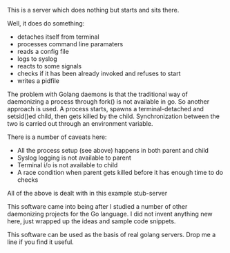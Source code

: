 This is a server which does nothing but starts and sits there.

Well, it does do something:

- detaches itself from terminal
- processes command line paramaters
- reads a config file
- logs to syslog
- reacts to some signals
- checks if it has been already invoked and refuses to start
- writes a pidfile

The problem with Golang daemons is that the traditional way of daemonizing a process through fork() is not available in go.
So another approach is used. A process starts, spawns a terminal-detached and setsid()ed child, then gets killed by the child.
Synchronization between the two is carried out through an environment variable.

There is a number of caveats here:

- All the process setup (see above) happens in both parent and child
- Syslog logging is not available to parent
- Terminal i/o is not available to child
- A race condition when parent gets killed before it has enough time to do checks

All of the above is dealt with in this example stub-server

This software came into being after I studied a number of other daemonizing projects for the Go language.
I did not invent anything new here, just wrapped up the ideas and sample code snippets.

This software can be used as the basis of real golang servers. Drop me a line if you find it useful.
